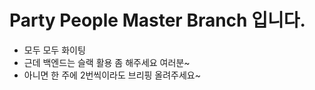 # Party People Master Branch 입니다.
- 모두 모두 화이팅
- 근데 백엔드는 슬랙 활용 좀 해주세요 여러분~
- 아니면 한 주에 2번씩이라도 브리핑 올려주세요~